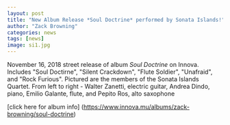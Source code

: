 ```yaml
---
layout: post
title: "New Album Release *Soul Doctrine* performed by Sonata Islands!"
author: "Zack Browning"
categories: news
tags: [news]
image: si1.jpg
---
```

November 16, 2018 street release of album *Soul Doctrine* on Innova. Includes "Soul Doctirne", "Silent Crackdown", "Flute Soldier", "Unafraid", and "Rock Furious".  Pictured are the members of the Sonata Islands Quartet.  From left to right - Walter Zanetti, electric guitar, Andrea Dindo, piano, Emilio Galante, flute, and Pepito Ros, alto saxophone

[click here for album info] (https://www.innova.mu/albums/zack-browning/soul-doctrine)
